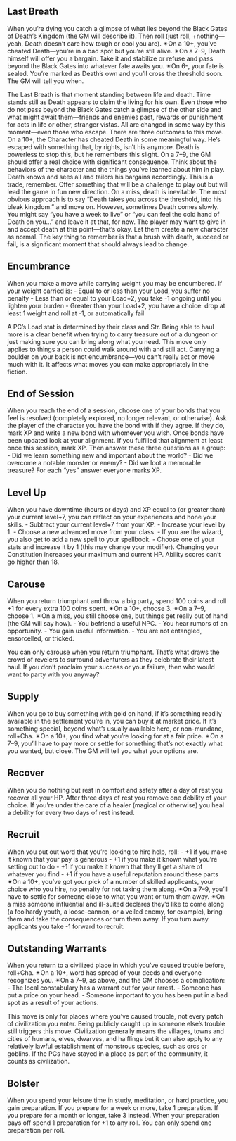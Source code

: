 <h2 id="last-breath">Last Breath</h2>
<p>When you’re dying you catch a glimpse of what lies beyond the Black Gates of Death’s Kingdom (the GM will describe it). Then roll (just roll, +nothing—yeah, Death doesn’t care how tough or cool you are). ✴On a 10+, you’ve cheated Death—you’re in a bad spot but you’re still alive. ✴On a 7–9, Death himself will offer you a bargain. Take it and stabilize or refuse and pass beyond the Black Gates into whatever fate awaits you. ✴On 6-, your fate is sealed. You’re marked as Death’s own and you’ll cross the threshold soon. The GM will tell you when.</p>
<p>The Last Breath is that moment standing between life and death. Time stands still as Death appears to claim the living for his own. Even those who do not pass beyond the Black Gates catch a glimpse of the other side and what might await them—friends and enemies past, rewards or punishment for acts in life or other, stranger vistas. All are changed in some way by this moment—even those who escape. There are three outcomes to this move. On a 10+, the Character has cheated Death in some meaningful way. He’s escaped with something that, by rights, isn’t his anymore. Death is powerless to stop this, but he remembers this slight. On a 7–9, the GM should offer a real choice with significant consequence. Think about the behaviors of the character and the things you’ve learned about him in play. Death knows and sees all and tailors his bargains accordingly. This is a trade, remember. Offer something that will be a challenge to play out but will lead the game in fun new direction. On a miss, death is inevitable. The most obvious approach is to say “Death takes you across the threshold, into his bleak kingdom.” and move on. However, sometimes Death comes slowly. You might say “you have a week to live” or “you can feel the cold hand of Death on you…” and leave it at that, for now. The player may want to give in and accept death at this point—that’s okay. Let them create a new character as normal. The key thing to remember is that a brush with death, succeed or fail, is a significant moment that should always lead to change.</p>
<h2 id="encumbrance">Encumbrance</h2>
<p>When you make a move while carrying weight you may be encumbered. If your weight carried is: - Equal to or less than your Load, you suffer no penalty - Less than or equal to your Load+2, you take -1 ongoing until you lighten your burden - Greater than your Load+2, you have a choice: drop at least 1 weight and roll at -1, or automatically fail</p>
<p>A PC’s Load stat is determined by their class and Str. Being able to haul more is a clear benefit when trying to carry treasure out of a dungeon or just making sure you can bring along what you need. This move only applies to things a person could walk around with and still act. Carrying a boulder on your back is not encumbrance—you can’t really act or move much with it. It affects what moves you can make appropriately in the fiction.</p>
<h2 id="end-of-session">End of Session</h2>
<p>When you reach the end of a session, choose one of your bonds that you feel is resolved (completely explored, no longer relevant, or otherwise). Ask the player of the character you have the bond with if they agree. If they do, mark XP and write a new bond with whomever you wish. Once bonds have been updated look at your alignment. If you fulfilled that alignment at least once this session, mark XP. Then answer these three questions as a group: - Did we learn something new and important about the world? - Did we overcome a notable monster or enemy? - Did we loot a memorable treasure? For each “yes” answer everyone marks XP.</p>
<h2 id="level-up">Level Up</h2>
<p>When you have downtime (hours or days) and XP equal to (or greater than) your current level+7, you can reflect on your experiences and hone your skills. - Subtract your current level+7 from your XP. - Increase your level by 1. - Choose a new advanced move from your class. - If you are the wizard, you also get to add a new spell to your spellbook. - Choose one of your stats and increase it by 1 (this may change your modifier). Changing your Constitution increases your maximum and current HP. Ability scores can’t go higher than 18.</p>
<h2 id="carouse">Carouse</h2>
<p>When you return triumphant and throw a big party, spend 100 coins and roll +1 for every extra 100 coins spent. ✴On a 10+, choose 3. ✴On a 7–9, choose 1. ✴On a miss, you still choose one, but things get really out of hand (the GM will say how). - You befriend a useful NPC. - You hear rumors of an opportunity. - You gain useful information. - You are not entangled, ensorcelled, or tricked.</p>
<p>You can only carouse when you return triumphant. That’s what draws the crowd of revelers to surround adventurers as they celebrate their latest haul. If you don’t proclaim your success or your failure, then who would want to party with you anyway?</p>
<h2 id="supply">Supply</h2>
<p>When you go to buy something with gold on hand, if it’s something readily available in the settlement you’re in, you can buy it at market price. If it’s something special, beyond what’s usually available here, or non-mundane, roll+Cha. ✴On a 10+, you find what you’re looking for at a fair price. ✴On a 7–9, you’ll have to pay more or settle for something that’s not exactly what you wanted, but close. The GM will tell you what your options are.</p>
<h2 id="recover">Recover</h2>
<p>When you do nothing but rest in comfort and safety after a day of rest you recover all your HP. After three days of rest you remove one debility of your choice. If you’re under the care of a healer (magical or otherwise) you heal a debility for every two days of rest instead.</p>
<h2 id="recruit">Recruit</h2>
<p>When you put out word that you’re looking to hire help, roll: - +1 if you make it known that your pay is generous - +1 if you make it known what you’re setting out to do - +1 if you make it known that they’ll get a share of whatever you find - +1 if you have a useful reputation around these parts ✴On a 10+, you’ve got your pick of a number of skilled applicants, your choice who you hire, no penalty for not taking them along. ✴On a 7–9, you’ll have to settle for someone close to what you want or turn them away. ✴On a miss someone influential and ill-suited declares they’d like to come along (a foolhardy youth, a loose-cannon, or a veiled enemy, for example), bring them and take the consequences or turn them away. If you turn away applicants you take -1 forward to recruit.</p>
<h2 id="outstanding-warrants">Outstanding Warrants</h2>
<p>When you return to a civilized place in which you’ve caused trouble before, roll+Cha. ✴On a 10+, word has spread of your deeds and everyone recognizes you. ✴On a 7–9, as above, and the GM chooses a complication: - The local constabulary has a warrant out for your arrest. - Someone has put a price on your head. - Someone important to you has been put in a bad spot as a result of your actions.</p>
<p>This move is only for places where you’ve caused trouble, not every patch of civilization you enter. Being publicly caught up in someone else’s trouble still triggers this move. Civilization generally means the villages, towns and cities of humans, elves, dwarves, and halflings but it can also apply to any relatively lawful establishment of monstrous species, such as orcs or goblins. If the PCs have stayed in a place as part of the community, it counts as civilization.</p>
<h2 id="bolster">Bolster</h2>
<p>When you spend your leisure time in study, meditation, or hard practice, you gain preparation. If you prepare for a week or more, take 1 preparation. If you prepare for a month or longer, take 3 instead. When your preparation pays off spend 1 preparation for +1 to any roll. You can only spend one preparation per roll.</p>
